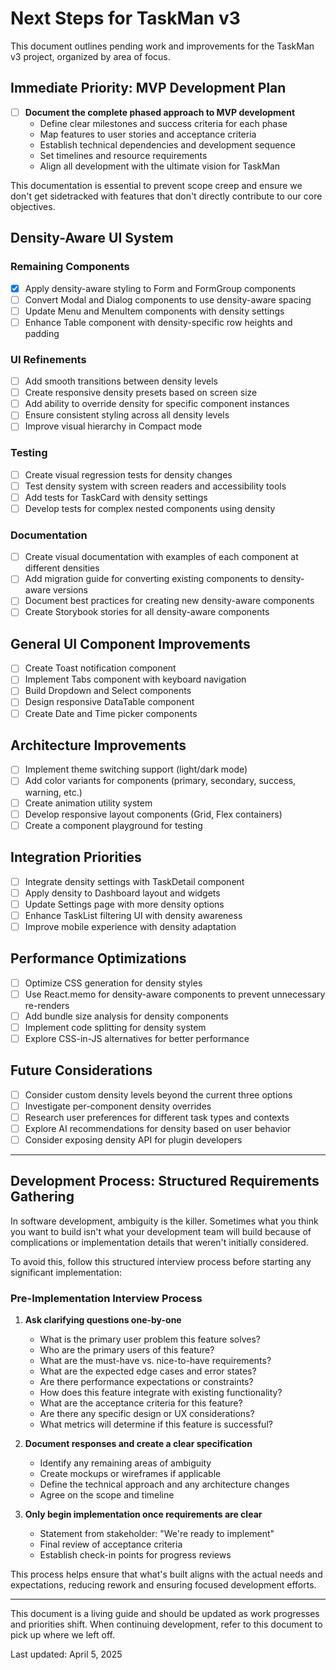 # Next Steps for TaskMan v3

This document outlines pending work and improvements for the TaskMan v3 project, organized by area of focus.

## Immediate Priority: MVP Development Plan

- [ ] **Document the complete phased approach to MVP development**
  - Define clear milestones and success criteria for each phase
  - Map features to user stories and acceptance criteria
  - Establish technical dependencies and development sequence
  - Set timelines and resource requirements
  - Align all development with the ultimate vision for TaskMan

This documentation is essential to prevent scope creep and ensure we don't get sidetracked with features that don't directly contribute to our core objectives.

## Density-Aware UI System

### Remaining Components
- [x] Apply density-aware styling to Form and FormGroup components
- [ ] Convert Modal and Dialog components to use density-aware spacing
- [ ] Update Menu and MenuItem components with density settings
- [ ] Enhance Table component with density-specific row heights and padding

### UI Refinements
- [ ] Add smooth transitions between density levels
- [ ] Create responsive density presets based on screen size
- [ ] Add ability to override density for specific component instances
- [ ] Ensure consistent styling across all density levels
- [ ] Improve visual hierarchy in Compact mode

### Testing
- [ ] Create visual regression tests for density changes
- [ ] Test density system with screen readers and accessibility tools
- [ ] Add tests for TaskCard with density settings
- [ ] Develop tests for complex nested components using density

### Documentation
- [ ] Create visual documentation with examples of each component at different densities
- [ ] Add migration guide for converting existing components to density-aware versions
- [ ] Document best practices for creating new density-aware components
- [ ] Create Storybook stories for all density-aware components

## General UI Component Improvements

- [ ] Create Toast notification component
- [ ] Implement Tabs component with keyboard navigation
- [ ] Build Dropdown and Select components
- [ ] Design responsive DataTable component
- [ ] Create Date and Time picker components

## Architecture Improvements

- [ ] Implement theme switching support (light/dark mode)
- [ ] Add color variants for components (primary, secondary, success, warning, etc.)
- [ ] Create animation utility system
- [ ] Develop responsive layout components (Grid, Flex containers)
- [ ] Create a component playground for testing

## Integration Priorities

- [ ] Integrate density settings with TaskDetail component
- [ ] Apply density to Dashboard layout and widgets
- [ ] Update Settings page with more density options
- [ ] Enhance TaskList filtering UI with density awareness
- [ ] Improve mobile experience with density adaptation

## Performance Optimizations

- [ ] Optimize CSS generation for density styles
- [ ] Use React.memo for density-aware components to prevent unnecessary re-renders
- [ ] Add bundle size analysis for density components
- [ ] Implement code splitting for density system
- [ ] Explore CSS-in-JS alternatives for better performance

## Future Considerations

- [ ] Consider custom density levels beyond the current three options
- [ ] Investigate per-component density overrides
- [ ] Research user preferences for different task types and contexts
- [ ] Explore AI recommendations for density based on user behavior
- [ ] Consider exposing density API for plugin developers

---

## Development Process: Structured Requirements Gathering

In software development, ambiguity is the killer. Sometimes what you think you want to build isn't what your development team will build because of complications or implementation details that weren't initially considered.

To avoid this, follow this structured interview process before starting any significant implementation:

### Pre-Implementation Interview Process

1. **Ask clarifying questions one-by-one**
   - What is the primary user problem this feature solves?
   - Who are the primary users of this feature?
   - What are the must-have vs. nice-to-have requirements?
   - What are the expected edge cases and error states?
   - Are there performance expectations or constraints?
   - How does this feature integrate with existing functionality?
   - What are the acceptance criteria for this feature?
   - Are there any specific design or UX considerations?
   - What metrics will determine if this feature is successful?

2. **Document responses and create a clear specification**
   - Identify any remaining areas of ambiguity
   - Create mockups or wireframes if applicable
   - Define the technical approach and any architecture changes
   - Agree on the scope and timeline

3. **Only begin implementation once requirements are clear**
   - Statement from stakeholder: "We're ready to implement"
   - Final review of acceptance criteria
   - Establish check-in points for progress reviews

This process helps ensure that what's built aligns with the actual needs and expectations, reducing rework and ensuring focused development efforts.

---

This document is a living guide and should be updated as work progresses and priorities shift. When continuing development, refer to this document to pick up where we left off.

Last updated: April 5, 2025

